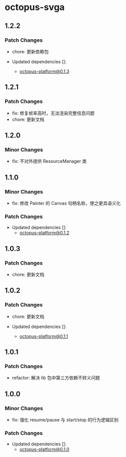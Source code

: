 # octopus-svga

## 1.2.2

### Patch Changes

- chore: 更新依赖包

- Updated dependencies []:
  - octopus-platform@0.1.3

## 1.2.1

### Patch Changes

- fix: 修复帧率高时，无法渲染完整信息问题
- chore: 更新文档

## 1.2.0

### Minor Changes

- fix: 不对外提供 ResourceManager 类

## 1.1.0

### Minor Changes

- fix: 修改 Painter 的 Canvas 句柄名称，使之更具语义化

### Patch Changes

- Updated dependencies []:
  - octopus-platform@0.1.2

## 1.0.3

### Patch Changes

- chore: 更新文档

## 1.0.2

### Patch Changes

- chore: 更新文档

- Updated dependencies []:
  - octopus-platform@0.1.1

## 1.0.1

### Patch Changes

- refactor: 解决 lib 包中第三方依赖不转义问题

## 1.0.0

### Minor Changes

- fix: 强化 resume/pause 与 start/stop 的行为逻辑区别

### Patch Changes

- Updated dependencies []:
  - octopus-platform@0.1.0
